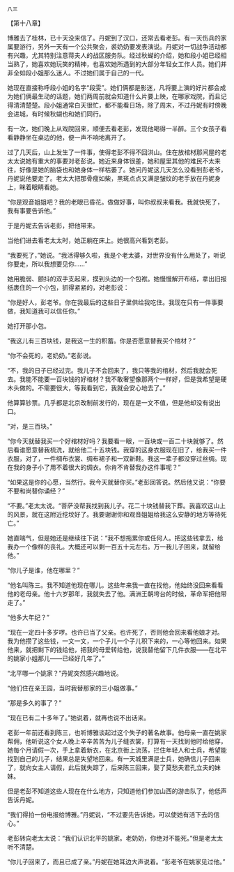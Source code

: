     八三 

   【第十八章】

   博雅去了桂林，已十天没来信了。丹妮到了汉口，还常去看老彭。有一天伤兵的家属要游行，另外一天有一个公共聚会，裘奶奶要发表演说。丹妮对一切战争活动都有兴趣，尤其特别注意蒋夫人的战区服务队。经过秋蝴的介绍，她和段小姐已经相当熟了，她喜欢她玩笑的精神，也喜欢她所遇到的大部分年轻女工作人员。她们并非全如段小姐那么迷人。不过她们属于自己的一代。

   她现在直接称呼段小姐的名字“段雯”。她们俩都是影迷，凡将要上演的好片都会成为她们俩最生动的话题，她们两周前就会知道什么片要上映，在哪家戏院，而且记得清清楚楚。段小姐通常白天很忙，都不能看日场，除了周末，不过丹妮有时傍晚会进城，有时候秋蝴也和她们同行。

   有一次，她们晚上从戏院回来，顺便去看老彭，发现他喝得一半醉。三个女孩子看看静静坐在桌边的他，便一声不响地离开了。

   过了几天后，山上发生了一件事，使得老彭不得不回洪山。住在放棺材那间屋的老太太说她有重大的事要对老彭说。她近来身体很差，她和屋里其他的难民不太来往，好像是她的脑袋也和她身体一样枯萎了。她问丹妮这几天怎么没看到彭老爷，丹妮说他要走了。老太大把那骨瘦如柴，黑斑点点又满是皱纹的老手放在丹妮身上，眯着眼睛看她。

   “你是观音姐姐吧？我的老眼已昏花。做做好事，叫你叔叔来看我。我就快死了，我有事要告诉他。”

   于是丹妮去告诉老彭，把他带来。

   当他们进去看老太太时，她正躺在床上。她很高兴看到老彭。

   “我要死了，”她说。“我活得够久啦，我是个老太婆，对世界没有什么用处了，听说你要走，所以我想要见你……”

   她用脆弱、颤抖的双手支起来，摸到头边的一个包袱。她慢慢解开布结，拿出旧报纸裹住的一个小包，抓得紧紧的，对老彭说：

   “你是好人，彭老爷。你在我最后的这些日子里供给我吃住。我现在只有一件事要做，我知道我可以信任你。”

   她打开那小包。

   “我这儿有三百块钱，是我这一生的积蓄。你是否愿意替我买个棺材？”

   “你不会死的，老奶奶。”老彭说。

   “不，我的日子已经过完。我儿子不会回来了，我只等我的棺材，然后我就会死去。我能不能要一百块钱的好棺材？我不敢奢望像那两个一样好，但是我希望是硬木头做的。不需要很大，等我看到它，我就会安心地去了。”

   他算算钞票。几乎都是北京改制前发行的，现在是一文不值，但是他却没有说出口。

   “对，是三百块。”

   “你今天就替我买一个好棺材好吗？我要看一眼，一百块或一百二十块就够了。然后看谁愿意替我梳洗，就给他二十五块钱。我穿的这身衣服现在旧了，给我买一件衣服，对了，一件绸布衣裳、绸布裙子和一双新鞋。我这一辈子都没穿过丝绸。现在我的身子小了用不着很大的绸衣。你肯不肯替我办这件事呢？”

   “如果这是你的心愿，当然行。我今天就替你买。”老彭回答说。然后他又说：“你要不要和尚替你诵经？”

   “不要。”老太太说。“菩萨没帮我找到我儿子。花二十块钱替我下葬。我喜欢这山上的风景，就在这附近挖坟好了。我要谢谢你和观音姐姐给我这么安静的地方等待死亡。”

   她直喘气，但是她还是继续往下说：“我不想拖累你或任何人。把这些钱拿去，给我办一个像样的丧礼。大概还可以剩一百五十元左右。万一我儿子回来，就留给他。”

   “你儿子是谁，他在哪里？”

   “他名叫陈三。我不知道他现在哪儿。这些年来我一直在找他，他始终没回来看看他的老母亲。他十六岁那年，我就失去了他。满洲王朝垮台的时候，革命军把他带走了。”

   “他多大年纪？”

   “现在一定四十多岁啰。也许已当了父亲。也许死了，否则他会回来看他娘才对。我为他攒了这些钱，一文一文，一个子儿一个子儿积下来的，一心等他回来。如果他来，就把剩下的钱给他，把我的母爱转给他，说我替他留下几件衣服——在北平的姚家小姐那儿——已经好几年了。”

   “北平哪一个姚家？”丹妮突然感兴趣地说。

   “他们住在亲王园，当时我替那家的三小姐做事。”

   “那是多久的事了？”

   “现在已有二十多年了。”她说着，就再也说不出话来。

   老彭一年前还看到陈三，也听博雅谈起过这个失子的著名故事。他母亲一直在姚家帮佣，他听说这个女人晚上辛辛苦苦为儿子缝衣裳，打算有一天找到他时给他穿，她每个月请假一次，手上拿着新衣，在北京街上流荡，拦住年轻人和士兵，希望能找到自己的儿子，结果总是失望地回来。有一天城里满是士兵，她确信儿子回来了，就向女主人请假，此后就失踪了，后来陈三回来，娶了莫愁夫君孔立夫的妹妹。

   但是老彭不知道这些人现在在什么地方，只知道他们参加山西的游击队了，他低声告诉丹妮。

   “我们得拍一份电报给博雅。”丹妮说，“不过要先告诉她，可以使她有活下去的信心。”

   老彭转向老太太说：“我们认识北平的姚家。老奶奶，你绝对不能死。”但是老太太听不清楚。

   “你儿子回来了，而且已成了亲。”丹妮在她耳边大声说着。“彭老爷在姚家见过他。”

